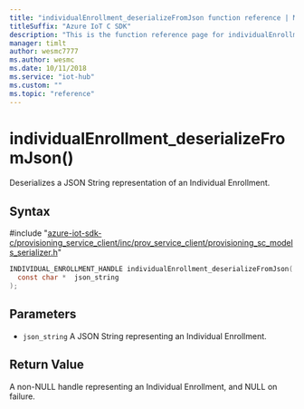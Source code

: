 ```yaml
---                             
title: "individualEnrollment_deserializeFromJson function reference | Microsoft Docs" 
titleSuffix: "Azure IoT C SDK"            
description: "This is the function reference page for individualEnrollment_deserializeFromJson() in the Azure IoT C SDK. This SDK is used with Azure IoT Hub and Azure IoT Hub Device Provisioning Service"            
manager: timlt                 
author: wesmc7777              
ms.author: wesmc               
ms.date: 10/11/2018                    
ms.service: "iot-hub"             
ms.custom: ""                
ms.topic: "reference"        
---                            
```


# individualEnrollment_deserializeFromJson()

Deserializes a JSON String representation of an Individual Enrollment.

## Syntax

\#include "[azure-iot-sdk-c/provisioning_service_client/inc/prov_service_client/provisioning_sc_models_serializer.h](../provisioning-sc-models-serializer-h.md)"  
```C
INDIVIDUAL_ENROLLMENT_HANDLE individualEnrollment_deserializeFromJson(
  const char *  json_string
);
```

## Parameters
* `json_string` A JSON String representing an Individual Enrollment.

## Return Value
A non-NULL handle representing an Individual Enrollment, and NULL on failure.

